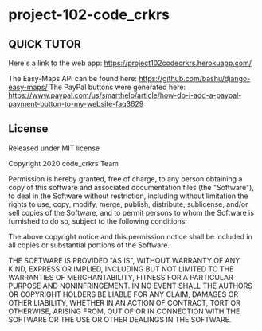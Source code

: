 ﻿# project-102-code_crkrs

## QUICK TUTOR

Here's a link to the web app:
<https://project102codecrkrs.herokuapp.com/>

The Easy-Maps API can be found here: https://github.com/bashu/django-easy-maps/
The PayPal buttons were generated here: https://www.paypal.com/us/smarthelp/article/how-do-i-add-a-paypal-payment-button-to-my-website-faq3629
## License
Released under MIT license

Copyright 2020 code_crkrs Team

Permission is hereby granted, free of charge, to any person obtaining a copy of this software and associated documentation files (the "Software"), to deal in the Software without restriction, including without limitation the rights to use, copy, modify, merge, publish, distribute, sublicense, and/or sell copies of the Software, and to permit persons to whom the Software is furnished to do so, subject to the following conditions:

The above copyright notice and this permission notice shall be included in all copies or substantial portions of the Software.

THE SOFTWARE IS PROVIDED "AS IS", WITHOUT WARRANTY OF ANY KIND, EXPRESS OR IMPLIED, INCLUDING BUT NOT LIMITED TO THE WARRANTIES OF MERCHANTABILITY, FITNESS FOR A PARTICULAR PURPOSE AND NONINFRINGEMENT. IN NO EVENT SHALL THE AUTHORS OR COPYRIGHT HOLDERS BE LIABLE FOR ANY CLAIM, DAMAGES OR OTHER LIABILITY, WHETHER IN AN ACTION OF CONTRACT, TORT OR OTHERWISE, ARISING FROM, OUT OF OR IN CONNECTION WITH THE SOFTWARE OR THE USE OR OTHER DEALINGS IN THE SOFTWARE.
